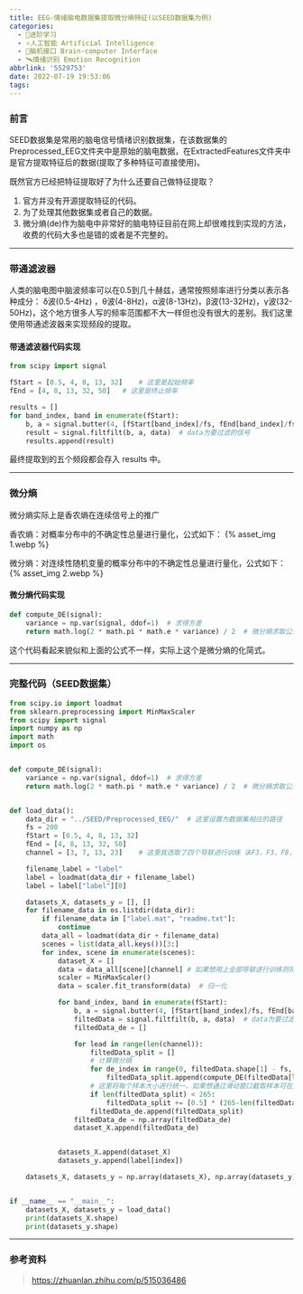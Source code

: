 ```yaml
---
title: EEG-情绪脑电数据集提取微分熵特征(以SEED数据集为例)
categories:
  - 🌙进阶学习
  - ⭐人工智能 Artificial Intelligence
  - 💫脑机接口 Brain-computer Interface
  - 🛰️情绪识别 Emotion Recognition
abbrlink: '5529753'
date: 2022-07-19 19:53:06
tags:
---
```


### 前言

SEED数据集是常用的脑电信号情绪识别数据集，在该数据集的Preprocessed_EEG文件夹中是原始的脑电数据，在ExtractedFeatures文件夹中是官方提取特征后的数据(提取了多种特征可直接使用)。

既然官方已经把特征提取好了为什么还要自己做特征提取？
1. 官方并没有开源提取特征的代码。
2. 为了处理其他数据集或者自己的数据。
3. 微分熵(de)作为脑电中非常好的脑电特征目前在网上却很难找到实现的方法，收费的代码大多也是错的或者是不完整的。

<!--more-->

***

### 带通滤波器

人类的脑电图中脑波频率可以在0.5到几十赫兹，通常按照频率进行分类以表示各种成分：
δ波(0.5-4Hz) ，θ波(4-8Hz)，α波(8-13Hz)，β波(13-32Hz)，γ波(32-50Hz)，这个地方很多人写的频率范围都不大一样但也没有很大的差别。我们这里使用带通滤波器来实现频段的提取。

#### 带通滤波器代码实现

``` python
from scipy import signal

fStart = [0.5, 4, 8, 13, 32]	# 这里是起始频率
fEnd = [4, 8, 13, 32, 50]	# 这里是终止频率

results = []
for band_index, band in enumerate(fStart):
    b, a = signal.butter(4, [fStart[band_index]/fs, fEnd[band_index]/fs], 'bandpass')  # 配置滤波器 4 表示滤波器的阶数
    result = signal.filtfilt(b, a, data)  # data为要过滤的信号
    results.append(result)
```

最终提取到的五个频段都会存入 results 中。

***

### 微分熵

微分熵实际上是香农熵在连续信号上的推广

香农熵：对概率分布中的不确定性总量进行量化，公式如下：
{% asset_img 1.webp %}

微分熵：对连续性随机变量的概率分布中的不确定性总量进行量化，公式如下：
{% asset_img 2.webp %}

#### 微分熵代码实现

``` python
def compute_DE(signal):
    variance = np.var(signal, ddof=1)  # 求得方差
    return math.log(2 * math.pi * math.e * variance) / 2  # 微分熵求取公式
```

这个代码看起来貌似和上面的公式不一样，实际上这个是微分熵的化简式。

***

### 完整代码（SEED数据集）

``` python
from scipy.io import loadmat
from sklearn.preprocessing import MinMaxScaler
from scipy import signal
import numpy as np
import math
import os


def compute_DE(signal):
    variance = np.var(signal, ddof=1)  # 求得方差
    return math.log(2 * math.pi * math.e * variance) / 2  # 微分熵求取公式


def load_data():
    data_dir = "../SEED/Preprocessed_EEG/"	# 这里设置为数据集相应的路径
    fs = 200
    fStart = [0.5, 4, 8, 13, 32]
    fEnd = [4, 8, 13, 32, 50]
    channel = [3, 7, 13, 23]	# 这里我选取了四个导联进行训练（AF3，F3，F8，T7）

    filename_label = "label"
    label = loadmat(data_dir + filename_label)
    label = label["label"][0]

    datasets_X, datasets_y = [], []
    for filename_data in os.listdir(data_dir):
        if filename_data in ["label.mat", "readme.txt"]:
            continue
        data_all = loadmat(data_dir + filename_data)
        scenes = list(data_all.keys())[3:]
        for index, scene in enumerate(scenes):
            dataset_X = []
            data = data_all[scene][channel]	# 如果想用上全部导联进行训练则将该行改为data = data_all[scene]
            scaler = MinMaxScaler()
            data = scaler.fit_transform(data)  # 归一化

            for band_index, band in enumerate(fStart):
                b, a = signal.butter(4, [fStart[band_index]/fs, fEnd[band_index]/fs], 'bandpass')  # 配置滤波器 4 表示滤波器的阶数
                filtedData = signal.filtfilt(b, a, data)  # data为要过滤的信号
                filtedData_de = []

                for lead in range(len(channel)):
                    filtedData_split = []
                    # 计算微分熵
                    for de_index in range(0, filtedData.shape[1] - fs, fs):
                        filtedData_split.append(compute_DE(filtedData[lead, de_index: de_index + fs]))
                    # 这里将每个样本大小进行统一，如果想通过滑动窗口截取样本可在这一行下面自行修改
                    if len(filtedData_split) < 265:
                        filtedData_split += [0.5] * (265-len(filtedData_split))
                    filtedData_de.append(filtedData_split)
                filtedData_de = np.array(filtedData_de)
                dataset_X.append(filtedData_de)


            datasets_X.append(dataset_X)
            datasets_y.append(label[index])

    datasets_X, datasets_y = np.array(datasets_X), np.array(datasets_y)


if __name__ == "__main__":
    datasets_X, datasets_y = load_data()
    print(datasets_X.shape)
    print(datasets_y.shape)
```

***

### 参考资料

> <https://zhuanlan.zhihu.com/p/515036486>
